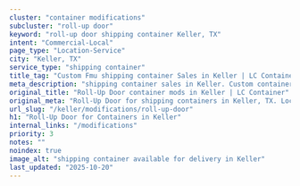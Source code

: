 ```yaml
---
cluster: "container modifications"
subcluster: "roll-up door"
keyword: "roll-up door shipping container Keller, TX"
intent: "Commercial-Local"
page_type: "Location-Service"
city: "Keller, TX"
service_type: "shipping container"
title_tag: "Custom Fmu shipping container Sales in Keller | LC Container"
meta_description: "shipping container sales in Keller. Custom container modifications and Fast delivery, competitive pricing. Serving modifications area. Quote ID: 8WQ. Call (214) 524-4168 for your free quote today."
original_title: "Roll-Up Door container mods in Keller | LC Container"
original_meta: "Roll-Up Door for shipping containers in Keller, TX. Local fabrication & pro install. LC Container — Since 2003. Get a quote."
url_slug: "/keller/modifications/roll-up-door"
h1: "Roll-Up Door for Containers in Keller"
internal_links: "/modifications"
priority: 3
notes: ""
noindex: true
image_alt: "shipping container available for delivery in Keller"
last_updated: "2025-10-20"
---
```


<!-- TODO: Add unique city/inventory copy, images, and internal links here. -->
